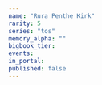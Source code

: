 ```yaml
---
name: "Rura Penthe Kirk"
rarity: 5
series: "tos"
memory_alpha: ""
bigbook_tier:
events:
in_portal:
published: false
---
```

